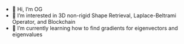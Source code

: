 - 👋 Hi, I’m OG
- 👀 I’m interested in 3D non-rigid Shape Retrieval, Laplace-Beltrami Operator, and Blockchain
- 🌱 I’m currently learning how to find gradients for eigenvectors and eigenvalues
